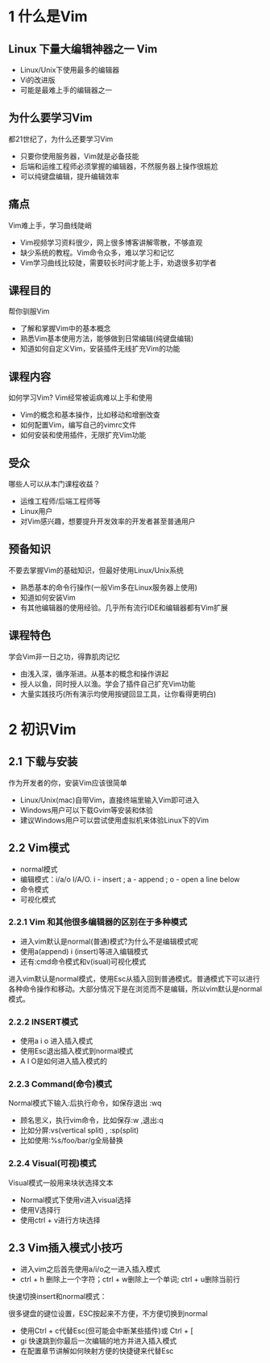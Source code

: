 # 1 什么是Vim

## Linux 下量大编辑神器之一 Vim

- Linux/Unix下使用最多的编辑器
- Vi的改进版
- 可能是最难上手的编辑器之一

## 为什么要学习Vim

都21世纪了，为什么还要学习Vim

- 只要你使用服务器，Vim就是必备技能
- 后端和运维工程师必须掌握的编辑器，不然服务器上操作很尴尬
- 可以纯键盘编辑，提升编辑效率

## 痛点

Vim难上手，学习曲线陡峭

- Vim视频学习资料很少，网上很多博客讲解零散，不够直观
- 缺少系统的教程。Vim命令众多，难以学习和记忆
- Vim学习曲线比较陡，需要较长时间才能上手，劝退很多初学者

## 课程目的

帮你驯服Vim

- 了解和掌握Vim中的基本概念
- 熟悉Vim基本使用方法，能够做到日常编辑(纯键盘编辑)
- 知道如何自定义Vim，安装插件无线扩充Vim的功能

## 课程内容

如何学习Vim? Vim经常被诟病难以上手和使用

- Vim的概念和基本操作，比如移动和增删改查
- 如何配置Vim，编写自己的vimrc文件
- 如何安装和使用插件，无限扩充Vim功能

## 受众

哪些人可以从本门课程收益？

- 运维工程师/后端工程师等
- Linux用户
- 对Vim感兴趣，想要提升开发效率的开发者甚至普通用户

## 预备知识

不要去掌握Vim的基础知识，但最好使用Linux/Unix系统

- 熟悉基本的命令行操作(一般Vim多在Linux服务器上使用)
- 知道如何安装Vim
- 有其他编辑器的使用经验。几乎所有流行IDE和编辑器都有Vim扩展

## 课程特色

学会Vim非一日之功，得靠肌肉记忆

- 由浅入深，循序渐进。从基本的概念和操作讲起
- 授人以鱼，同时授人以渔。学会了插件自己扩充Vim功能
- 大量实践技巧(所有演示均使用按键回显工具，让你看得更明白)

# 2 初识Vim

## 2.1 下载与安装

作为开发者的你，安装Vim应该很简单

- Linux/Unix(mac)自带Vim，直接终端里输入Vim即可进入
- Windows用户可以下载Gvim等安装和体验
- 建议Windows用户可以尝试使用虚拟机来体验Linux下的Vim

## 2.2 Vim模式

- normal模式
- 编辑模式：i/a/o I/A/O. i - insert ; a - append ; o - open a line below
- 命令模式
- 可视化模式

### 2.2.1 Vim 和其他很多编辑器的区别在于多种模式

- 进入vim默认是normal(普通)模式?为什么不是编辑模式呢
- 使用a(append) i (insert)等进入编辑模式
- 还有:cmd命令模式和v(isual)可视化模式

进入vim默认是normal模式，使用Esc从插入回到普通模式。普通模式下可以进行各种命令操作和移动。大部分情况下是在浏览而不是编辑，所以vim默认是normal模式。

### 2.2.2 INSERT模式

- 使用a i o 进入插入模式
- 使用Esc退出插入模式到normal模式
- A I O是如何进入插入模式的

### 2.2.3 Command(命令)模式

Normal模式下输入:后执行命令，如保存退出 :wq

- 顾名思义，执行vim命令，比如保存:w ,退出:q 
- 比如分屏:vs(vertical split) , :sp(split)
- 比如使用:%s/foo/bar/g全局替换

### 2.2.4 Visual(可视)模式

Visual模式一般用来块状选择文本

- Normal模式下使用v进入visual选择
- 使用V选择行
- 使用ctrl + v进行方块选择

## 2.3 Vim插入模式小技巧

- 进入vim之后首先使用a/i/o之一进入插入模式
- ctrl + h 删除上一个字符；ctrl + w删除上一个单词; ctrl + u删除当前行

快速切换insert和normal模式：

很多键盘的键位设置，ESC按起来不方便，不方便切换到normal

- 使用Ctrl + c代替Esc(但可能会中断某些插件)或 Ctrl + [
- gi 快速跳到你最后一次编辑的地方并进入插入模式
- 在配置章节讲解如何映射方便的快捷键来代替Esc



